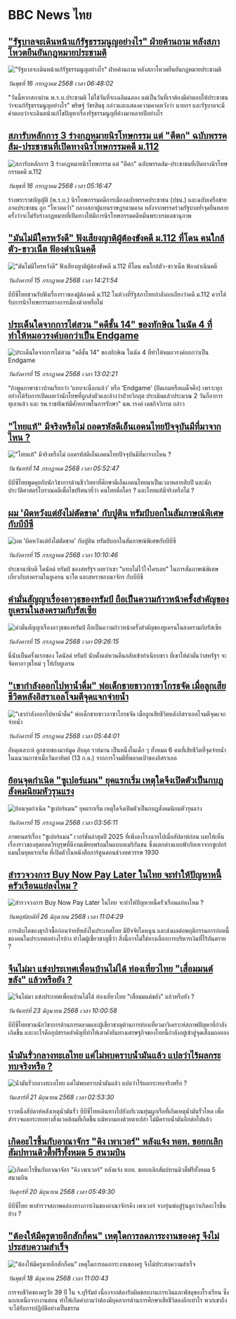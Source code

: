 # BBC News ไทย## ["รัฐบาลจะเดินหน้าแก้รัฐธรรมนูญอย่างไร" ฝ่ายค้านถาม หลังสภาโหวตยืนยันกฎหมายประชามติ](https://www.bbc.com/thai/articles/cn0z74l31p5o?at_campaign=githubrss)!["รัฐบาลจะเดินหน้าแก้รัฐธรรมนูญอย่างไร" ฝ่ายค้านถาม หลังสภาโหวตยืนยันกฎหมายประชามติ](https://ichef.bbci.co.uk/ace/ws/240/cpsprodpb/3b8a/live/c37ca510-6210-11f0-a40e-a1af2950b220.jpg)_วันพุธที่ 16 กรกฎาคม 2568 เวลา 06:48:02_"วันนี้หากสภาผ่าน พ.ร.บ.ประชามติ ไม่ใช่วันที่จะเฉลิมฉลอง แต่เป็นวันที่เราต้องมีคำตอบให้ประชาชนว่าจะแก้รัฐธรรมนูญอย่างไร" พริษฐ์ วัชรสินธุ กล่าวและแสดงความคาดหวังว่า นายกฯ และรัฐบาลจะมีคำตอบว่าจะเดินหน้าแก้ไขปัญหาเรื่องรัฐธรรมนูญที่ค้างมาหลายปีอย่างไร## [สภารับหลักการ 3 ร่างกฎหมายนิรโทษกรรม แต่ "ตีตก" ฉบับพรรคส้ม-ประชาชนที่เปิดทางนิรโทษกรรมคดี ม.112](https://www.bbc.com/thai/articles/cjrlg8gnww7o?at_campaign=githubrss)![สภารับหลักการ 3 ร่างกฎหมายนิรโทษกรรม แต่ "ตีตก" ฉบับพรรคส้ม-ประชาชนที่เปิดทางนิรโทษกรรมคดี ม.112](https://ichef.bbci.co.uk/ace/ws/240/cpsprodpb/724a/live/d6aea490-620a-11f0-a40e-a1af2950b220.jpg)_วันพุธที่ 16 กรกฎาคม 2568 เวลา 05:16:47_ร่างพระราชบัญญัติ (พ.ร.บ.) นิรโทษกรรมคดีการเมืองฉบับพรรคประชาชน (ปชน.) และฉบับเครือข่ายภาคประชาชน ถูก “โหวตคว่ำ” กลางสภาผู้แทนราษฎรตามคาด หลังจากพรรคร่วมรัฐบาลย้ำจุดยืนหลายครั้งว่าจะไม่รับร่างกฎหมายที่เปิดทางให้มีการนิรโทษกรรมคดีหมิ่นพระบรมเดชานุภาพ## ["มันไม่มีใครหวังดี" ฟังเสียงญาติผู้ต้องขังคดี ม.112 ที่โดน คนใกล้ตัว-ชาวเน็ต ฟ้องดำเนินคดี](https://www.bbc.com/thai/articles/cpd1p08vl4go?at_campaign=githubrss)!["มันไม่มีใครหวังดี" ฟังเสียงญาติผู้ต้องขังคดี ม.112 ที่โดน คนใกล้ตัว-ชาวเน็ต ฟ้องดำเนินคดี](https://ichef.bbci.co.uk/ace/ws/240/cpsprodpb/1ab9/live/cb0f72d0-6184-11f0-b5c5-012c5796682d.jpg)_วันอังคารที่ 15 กรกฎาคม 2568 เวลา 14:21:54_บีบีซีไทยชวนรับฟังเรื่องราวของผู้ต้องคดี ม.112 ในห้วงที่รัฐสภาไทยกำลังถกเถียงว่าคดี ม.112 ควรได้รับการนิรโทษกรรมทางการเมืองด้วยหรือไม่## [ประเด็นใดจากการไต่สวน "คดีชั้น 14" ของทักษิณ ในนัด 4 ที่ทำให้หมอวรงค์บอกว่าเป็น Endgame](https://www.bbc.com/thai/articles/c8e48715x02o?at_campaign=githubrss)![ประเด็นใดจากการไต่สวน "คดีชั้น 14" ของทักษิณ ในนัด 4 ที่ทำให้หมอวรงค์บอกว่าเป็น Endgame](https://ichef.bbci.co.uk/ace/ws/240/cpsprodpb/5a3b/live/aba38490-617a-11f0-a2bf-734fbaa8b01e.jpg)_วันอังคารที่ 15 กรกฎาคม 2568 เวลา 13:02:21_“ถ้าพูดภาษาชาวบ้านเรียกว่า ‘แทบจะน็อกแล้ว’ หรือ ‘Endgame’ (ปิดเกมหรือเผด็จศึก) เพราะทุกอย่างได้รับการเปิดเผยว่านักโทษที่ถูกส่งตัวและอ้างว่าป่วยวิกฤต ประเมินแล้วประมาณ 2 วันก็อาการทุเลาแล้ว และ รพ.ราชทัณฑ์มีศักยภาพในการรักษา” นพ.วรงค์ เดชกิจวิกรม กล่าว## ["ไทยแท้" มีจริงหรือไม่ ถอดรหัสดีเอ็นเอคนไทยปัจจุบันมีที่มาจากไหน ?](https://www.bbc.com/thai/articles/c0l4619wd97o?at_campaign=githubrss)!["ไทยแท้" มีจริงหรือไม่ ถอดรหัสดีเอ็นเอคนไทยปัจจุบันมีที่มาจากไหน ?](https://ichef.bbci.co.uk/ace/ws/240/cpsprodpb/54dc/live/f83b0050-5728-11f0-a129-bdd7ff3be6de.jpg)_วันจันทร์ที่ 14 กรกฎาคม 2568 เวลา 05:52:47_บีบีซีไทยพูดคุยกับนักวิชาการด้านชีววิทยาที่ศึกษาดีเอ็นเอคนไทยมาเป็นเวลาหลายสิบปี และนักประวัติศาสตร์โบราณคดีเพื่อไขปริศนาที่ว่า คนไทยคือใคร ? และไทยแท้มีจริงหรือไม่ ?## [ผม 'ผิดหวังแต่ยังไม่ตัดขาด' กับปูติน ทรัมป์บอกในสัมภาษณ์พิเศษกับบีบีซี](https://www.bbc.com/thai/articles/cly2p94g0x5o?at_campaign=githubrss)![ผม 'ผิดหวังแต่ยังไม่ตัดขาด' กับปูติน ทรัมป์บอกในสัมภาษณ์พิเศษกับบีบีซี](https://ichef.bbci.co.uk/ace/ws/240/cpsprodpb/22f4/live/6157df90-6142-11f0-960d-e9f1088a89fe.jpg)_วันอังคารที่ 15 กรกฎาคม 2568 เวลา 10:10:46_ประธานาธิบดี โดนัลด์ ทรัมป์ ของสหรัฐฯ เผยว่าเขา "แทบไม่ไว้ใจใครเลย" ในการสัมภาษณ์พิเศษเกี่ยวกับสงครามในยูเครน นาโต และสหราชอาณาจักร กับบีบีซี## [คำมั่นสัญญาเรื่องอาวุธของทรัมป์ ถือเป็นความก้าวหน้าครั้งสำคัญของยูเครนในสงครามกับรัสเซีย](https://www.bbc.com/thai/articles/clyzppmd27lo?at_campaign=githubrss)![คำมั่นสัญญาเรื่องอาวุธของทรัมป์ ถือเป็นความก้าวหน้าครั้งสำคัญของยูเครนในสงครามกับรัสเซีย](https://ichef.bbci.co.uk/ace/ws/240/cpsprodpb/3e43/live/31437d20-60e1-11f0-960d-e9f1088a89fe.jpg)_วันอังคารที่ 15 กรกฎาคม 2568 เวลา 09:26:15_นี่นับเป็นครั้งแรกของ โดนัลด์ ทรัมป์ นับตั้งแต่หวนคืนกลับเข้าทำเนียบขาว ที่เขาให้คำมั่นว่าสหรัฐฯ จะจัดหาอาวุธใหม่ ๆ ให้กับยูเครน## ["เขากำลังออกไปหาน้ำดื่ม" พ่อเด็กชายชาวกาซาโกรธจัด เมื่อลูกเสียชีวิตหลังอิสราเอลโจมตีจุดแจกจ่ายน้ำ](https://www.bbc.com/thai/articles/c5ylevd3p2xo?at_campaign=githubrss)!["เขากำลังออกไปหาน้ำดื่ม" พ่อเด็กชายชาวกาซาโกรธจัด เมื่อลูกเสียชีวิตหลังอิสราเอลโจมตีจุดแจกจ่ายน้ำ](https://ichef.bbci.co.uk/ace/ws/240/cpsprodpb/5007/live/c7b57d30-60e6-11f0-a40e-a1af2950b220.jpg)_วันอังคารที่ 15 กรกฎาคม 2568 เวลา 05:44:01_อับดุลเลาะห์ ลูกชายของมาห์มูด อับดุล ราห์มาน เป็นหนึ่งในเด็ก ๆ ทั้งหมด 6 คนที่เสียชีวิตที่จุดจ่ายน้ำในฉนวนกาซาเมื่อวันอาทิตย์ (13 ก.ค.) จากการโจมตีที่พลาดเป้าของอิสราเอล## [ย้อนจุดกำเนิด "ซูเปอร์แมน" ยุคแรกเริ่ม เหตุใดจึงเปิดตัวเป็นกบฏสังคมนิยมหัวรุนแรง](https://www.bbc.com/thai/articles/c20w23y6y12o?at_campaign=githubrss)![ย้อนจุดกำเนิด "ซูเปอร์แมน" ยุคแรกเริ่ม เหตุใดจึงเปิดตัวเป็นกบฏสังคมนิยมหัวรุนแรง](https://ichef.bbci.co.uk/ace/ws/240/cpsprodpb/d896/live/d6ce7cf0-612b-11f0-960d-e9f1088a89fe.jpg)_วันอังคารที่ 15 กรกฎาคม 2568 เวลา 03:56:11_ภาพยนตร์เรื่อง “ซูเปอร์แมน” เวอร์ชันล่าสุดปี 2025 ที่เพิ่งลงโรงฉายไปเมื่อสัปดาห์ก่อน เผยให้เห็นเรื่องราวของสุดยอดวีรบุรุษที่ดีงามเพียบพร้อมในแบบอเมริกันชน ซึ่งแตกต่างแบบฟ้ากับเหวจากซูเปอร์แมนในยุคแรกเริ่ม ที่เปิดตัวในหนังสือการ์ตูนตอนช่วงทศวรรษ 1930## [สำรวจวงการ Buy Now Pay Later ในไทย จะทำให้ปัญหาหนี้ครัวเรือนแย่ลงไหม ?](https://www.bbc.com/thai/articles/c80pymvnk31o?at_campaign=githubrss)![สำรวจวงการ Buy Now Pay Later ในไทย จะทำให้ปัญหาหนี้ครัวเรือนแย่ลงไหม ?](https://ichef.bbci.co.uk/ace/ws/240/cpsprodpb/2b99/live/35fb4060-525d-11f0-8485-7bd50fa63665.jpg)_วันพฤหัสบดีที่ 26 มิถุนายน 2568 เวลา 11:04:29_การเติบโตของธุรกิจซื้อก่อนจ่ายทีหลังในประเทศไทย มีปัจจัยใดหนุน และส่งผลต่อพฤติกรรมการก่อหนี้ของคนในประเทศอย่างไรบ้าง ทำไมผู้เชี่ยวชาญชี้ว่า สิ่งนี้อาจไม่ใช่ทางเลือกการบริหารเงินที่ไร้อันตราย ?## [จีนไม่มา แข่งประเทศเพื่อนบ้านไม่ได้ ท่องเที่ยวไทย "เสื่อมมนต์ขลัง" แล้วหรือยัง ?](https://www.bbc.com/thai/articles/c1wpqp4jy3xo?at_campaign=githubrss)![จีนไม่มา แข่งประเทศเพื่อนบ้านไม่ได้ ท่องเที่ยวไทย "เสื่อมมนต์ขลัง" แล้วหรือยัง ?](https://ichef.bbci.co.uk/ace/ws/240/cpsprodpb/ae1f/live/06639d20-4f8d-11f0-86d5-3b52b53af158.jpg)_วันจันทร์ที่ 23 มิถุนายน 2568 เวลา 10:00:58_บีบีซีไทยชวนนักวิชาการด้านการตลาดและผู้เชี่ยวชาญด้านการท่องเที่ยวมาวิเคราะห์สภาพปัญหาที่กำลังเกิดขึ้น และอะไรคืออุปสรรคสำคัญที่ทำให้เสาค้ำยันทางเศรษฐกิจของไทยนี้กำลังอยู่เข้าสู่จุดเสื่อมถอยลง## [น้ำมันรั่วกลางทะเลไทย แค่ไม่พบคราบน้ำมันแล้ว แปลว่าไร้ผลกระทบจริงหรือ ?](https://www.bbc.com/thai/articles/cgq782v15k8o?at_campaign=githubrss)![น้ำมันรั่วกลางทะเลไทย แค่ไม่พบคราบน้ำมันแล้ว แปลว่าไร้ผลกระทบจริงหรือ ?](https://ichef.bbci.co.uk/ace/ws/240/cpsprodpb/574d/live/f090a920-4c12-11f0-86d5-3b52b53af158.jpg)_วันเสาร์ที่ 21 มิถุนายน 2568 เวลา 02:53:30_ราวหนึ่งสัปดาห์หลังเหตุน้ำมันรั่ว บีบีซีไทยเดินทางไปยังบริเวณทุ่นผูกเรือที่เกิดเหตุน้ำมันรั่วไหล เพื่อสำรวจผลกระทบทางสิ่งแวดล้อมที่เกิดขึ้น แม้หากมองด้วยตาเปล่า ไม่มีคราบน้ำมันอีกต่อไปแล้ว## [เกิดอะไรขึ้นกับอาณาจักร "คิง เพาเวอร์" หลังแจ้ง ทอท. ขอยกเลิกสัมปทานดิวตี้ฟรีทั้งหมด 5 สนามบิน](https://www.bbc.com/thai/articles/crk6d8l5py5o?at_campaign=githubrss)![เกิดอะไรขึ้นกับอาณาจักร "คิง เพาเวอร์" หลังแจ้ง ทอท. ขอยกเลิกสัมปทานดิวตี้ฟรีทั้งหมด 5 สนามบิน](https://ichef.bbci.co.uk/ace/ws/240/cpsprodpb/f74c/live/5e5dbcc0-4d96-11f0-9aef-bb27ccc1a3f8.jpg)_วันศุกร์ที่ 20 มิถุนายน 2568 เวลา 05:49:30_บีบีซีไทย พาสำรวจสภาพคล่องทางการเงินของอาณาจักรคิง เพาเวอร์ จากรุ่นพ่อสู่รุ่นลูกว่าเกิดอะไรขึ้นบ้าง ?## ["ต้องให้มีครูตายอีกสักกี่คน" เหตุใดการลดภาระงานของครู จึงไม่ประสบความสำเร็จ](https://www.bbc.com/thai/articles/c07dnn5lemyo?at_campaign=githubrss)!["ต้องให้มีครูตายอีกสักกี่คน" เหตุใดการลดภาระงานของครู จึงไม่ประสบความสำเร็จ](https://ichef.bbci.co.uk/ace/ws/240/cpsprodpb/ce69/live/2f0f99c0-4c33-11f0-86d5-3b52b53af158.jpg)_วันพุธที่ 18 มิถุนายน 2568 เวลา 11:00:43_การจบชีวิตของครูวัย 39 ปี ใน จ.บุรีรัมย์ เนื่องจากต้องรับผิดชอบงานการเงินและพัสดุของโรงเรียน ซึ่งนอกเหนือจากงานสอน ทำให้เกิดคำถามว่าต้องมีบุคลากรด้านการศึกษาเสียชีวิตลงอีกเท่าไร พวกเขาถึงจะได้รับการปฏิบัติอย่างเป็นธรรม